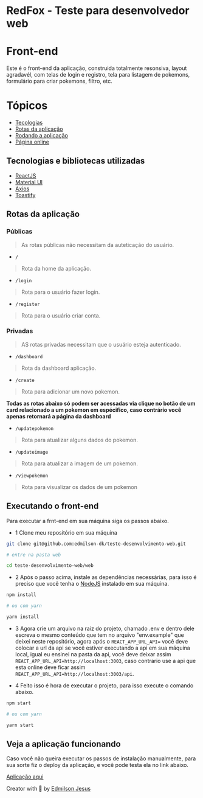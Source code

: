 # RedFox - Teste para desenvolvedor web

# Front-end

Este é o front-end da aplicação, construida totalmente resonsiva, layout agradavél, com telas de login e registro, tela para listagem de pokemons, formulário para criar pokemons, filtro, etc.

# Tópicos 

- [Tecologias](#techs)
- [Rotas da aplicação](#routes)
- [Rodando a aplicação](#execute)
- [Página online](#online)

<a id="techs"></a>
## Tecnologias e bibliotecas utilizadas

- [ReactJS](https://pt-br.reactjs.org/)
- [Material UI](https://material-ui.com/pt/)
- [Axios](https://www.npmjs.com/package/axios)
- [Toastify](https://www.npmjs.com/package/react-toastify)

<a id="routes"></a>
## Rotas da aplicação

### Públicas

> As rotas públicas não necessitam da auteticação do usuário.

- ``/`` 

> Rota da home da aplicação.


- ``/login`` 

> Rota para o usuário fazer login.


- ``/register`` 

> Rota para o usuário criar conta.

### Privadas

> AS rotas privadas necessitam que o usuário esteja autenticado.


- ``/dashboard`` 

> Rota da dashboard aplicação.


- ``/create`` 

> Rota para adicionar um novo pokemon.

__Todas as rotas abaixo só podem ser acessadas via clique no botão de um card relacionado a um pokemon em espécifico, caso contrário você apenas retornará a página da dashboard__

- ``/updatepokemon`` 

> Rota para atualizar alguns dados do pokemon.


- ``/updateimage`` 

> Rota para atualizar a imagem de um pokemon.


- ``/viewpokemon`` 

> Rota para visualizar os dados de um pokemon

<a id="execute"></a>
## Executando o front-end

Para executar a frnt-end em sua máquina siga os passos abaixo.

- 1 Clone meu repositório em sua máquina 

```sh
git clone git@github.com:edmilson-dk/teste-desenvolvimento-web.git

# entre na pasta web

cd teste-desenvolvimento-web/web
```

- 2 Após o passo acima, instale as dependências necessárias, para isso é preciso que você tenha o [NodeJS](https://nodejs.org/en/) instalado em sua máquina.

```sh
npm install

# ou com yarn

yarn install
```

- 3 Agora crie um arquivo na raiz do projeto, chamado .env e dentro dele escreva o mesmo conteúdo que tem no arquivo "env.example" que deixei neste repositório, agora após o ``REACT_APP_URL_API=`` você deve colocar a url da api se você estiver executando a api em sua máquina local, igual eu ensinei na pasta da api, você deve deixar assim ``REACT_APP_URL_API=http://localhost:3003``, caso contrario use a api que esta online deve ficar assim ``REACT_APP_URL_API=http://localhost:3003/api``.

- 4 Feito isso é hora de executar o projeto, para isso execute o comando abaixo.

```sh
npm start 

# ou com yarn

yarn start
```

<a id="online"></a>
## Veja a aplicação funcionando

Caso você não queira executar os passos de instalação manualmente, para sua sorte fiz o deploy da aplicação, e você pode testa ela no link abaixo.

[Aplicação aqui]()

Creator with 💙 by [Edmilson Jesus](https://www.linkedin.com/in/edmilson-jesus-4128711b5)